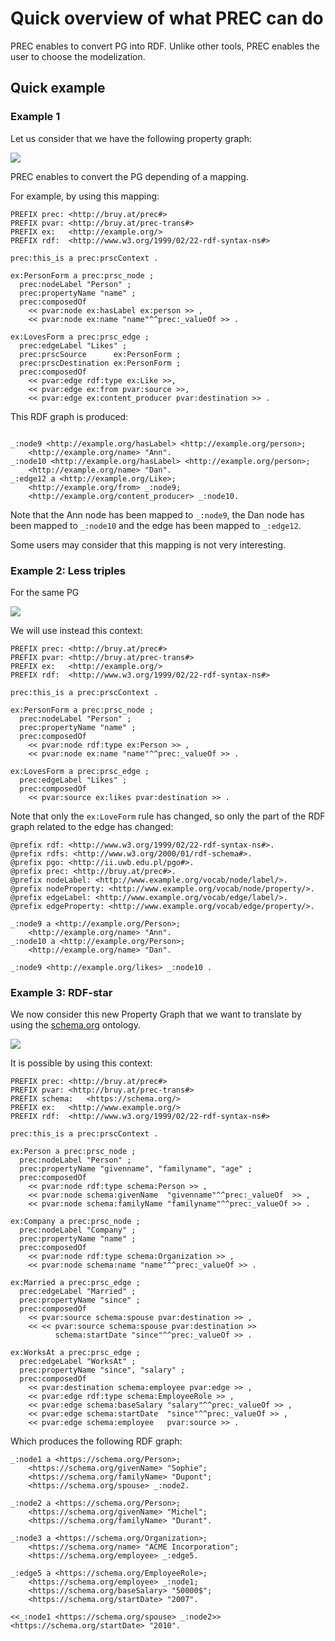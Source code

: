 # Quick overview of what PREC can do


PREC enables to convert PG into RDF. Unlike other tools, PREC enables the user to choose the modelization.

## Quick example


### Example 1

Let us consider that we have the following property graph:

<img src="docs/img/annlikesdan.svg" />

PREC enables to convert the PG depending of a mapping.

For example, by using this mapping:

```ttl
PREFIX prec: <http://bruy.at/prec#>
PREFIX pvar: <http://bruy.at/prec-trans#>
PREFIX ex:   <http://example.org/>
PREFIX rdf:  <http://www.w3.org/1999/02/22-rdf-syntax-ns#>

prec:this_is a prec:prscContext .

ex:PersonForm a prec:prsc_node ;
  prec:nodeLabel "Person" ;
  prec:propertyName "name" ;
  prec:composedOf
    << pvar:node ex:hasLabel ex:person >> ,
    << pvar:node ex:name "name"^^prec:_valueOf >> .

ex:LovesForm a prec:prsc_edge ;
  prec:edgeLabel "Likes" ;
  prec:prscSource      ex:PersonForm ;
  prec:prscDestination ex:PersonForm ;
  prec:composedOf
    << pvar:edge rdf:type ex:Like >>,
    << pvar:edge ex:from pvar:source >>,
    << pvar:edge ex:content_producer pvar:destination >> .
```

This RDF graph is produced:

```ttl

_:node9 <http://example.org/hasLabel> <http://example.org/person>;
    <http://example.org/name> "Ann".
_:node10 <http://example.org/hasLabel> <http://example.org/person>;
    <http://example.org/name> "Dan".
_:edge12 a <http://example.org/Like>;
    <http://example.org/from> _:node9;
    <http://example.org/content_producer> _:node10.

```

Note that the Ann node has been mapped to `_:node9`, the Dan node has been mapped to `_:node10` and the edge has been mapped to `_:edge12`.

Some users may consider that this mapping is not very interesting.



### Example 2: Less triples

For the same PG


<img src="docs/img/annlikesdan.svg" />

We will use instead this context:


```ttl
PREFIX prec: <http://bruy.at/prec#>
PREFIX pvar: <http://bruy.at/prec-trans#>
PREFIX ex:   <http://example.org/>
PREFIX rdf:  <http://www.w3.org/1999/02/22-rdf-syntax-ns#>

prec:this_is a prec:prscContext .

ex:PersonForm a prec:prsc_node ;
  prec:nodeLabel "Person" ;
  prec:propertyName "name" ;
  prec:composedOf
    << pvar:node rdf:type ex:Person >> ,
    << pvar:node ex:name "name"^^prec:_valueOf >> .

ex:LovesForm a prec:prsc_edge ;
  prec:edgeLabel "Likes" ;
  prec:composedOf
    << pvar:source ex:likes pvar:destination >> .
```

Note that only the `ex:LoveForm` rule has changed, so only the part of the RDF graph related to the edge has changed:

```ttl
@prefix rdf: <http://www.w3.org/1999/02/22-rdf-syntax-ns#>.
@prefix rdfs: <http://www.w3.org/2000/01/rdf-schema#>.
@prefix pgo: <http://ii.uwb.edu.pl/pgo#>.
@prefix prec: <http://bruy.at/prec#>.
@prefix nodeLabel: <http://www.example.org/vocab/node/label/>.
@prefix nodeProperty: <http://www.example.org/vocab/node/property/>.
@prefix edgeLabel: <http://www.example.org/vocab/edge/label/>.
@prefix edgeProperty: <http://www.example.org/vocab/edge/property/>.

_:node9 a <http://example.org/Person>;
    <http://example.org/name> "Ann".
_:node10 a <http://example.org/Person>;
    <http://example.org/name> "Dan".

_:node9 <http://example.org/likes> _:node10 .
```



### Example 3: RDF-star


We now consider this new Property Graph that we want to translate by using the [schema.org](https://schema.org) ontology.

<img src="docs/img/sophie.svg" />

It is possible by using this context:

```ttl
PREFIX prec: <http://bruy.at/prec#>
PREFIX pvar: <http://bruy.at/prec-trans#>
PREFIX schema:   <https://schema.org/>
PREFIX ex:   <http://www.example.org/>
PREFIX rdf:  <http://www.w3.org/1999/02/22-rdf-syntax-ns#>

prec:this_is a prec:prscContext .

ex:Person a prec:prsc_node ;
  prec:nodeLabel "Person" ;
  prec:propertyName "givenname", "familyname", "age" ;
  prec:composedOf
    << pvar:node rdf:type schema:Person >> ,
    << pvar:node schema:givenName  "givenname"^^prec:_valueOf  >> ,
    << pvar:node schema:familyName "familyname"^^prec:_valueOf >> .

ex:Company a prec:prsc_node ;
  prec:nodeLabel "Company" ;
  prec:propertyName "name" ;
  prec:composedOf
    << pvar:node rdf:type schema:Organization >> ,
    << pvar:node schema:name "name"^^prec:_valueOf >> .

ex:Married a prec:prsc_edge ;
  prec:edgeLabel "Married" ;
  prec:propertyName "since" ;
  prec:composedOf
    << pvar:source schema:spouse pvar:destination >> ,
    << << pvar:source schema:spouse pvar:destination >>
          schema:startDate "since"^^prec:_valueOf >> .

ex:WorksAt a prec:prsc_edge ;
  prec:edgeLabel "WorksAt" ;
  prec:propertyName "since", "salary" ;
  prec:composedOf
    << pvar:destination schema:employee pvar:edge >> ,
    << pvar:edge rdf:type schema:EmployeeRole >> ,
    << pvar:edge schema:baseSalary "salary"^^prec:_valueOf >> ,
    << pvar:edge schema:startDate  "since"^^prec:_valueOf >> ,
    << pvar:edge schema:employee   pvar:source >> .

```

Which produces the following RDF graph:

```ttl
_:node1 a <https://schema.org/Person>;
    <https://schema.org/givenName> "Sophie";
    <https://schema.org/familyName> "Dupont";
    <https://schema.org/spouse> _:node2.

_:node2 a <https://schema.org/Person>;
    <https://schema.org/givenName> "Michel";
    <https://schema.org/familyName> "Durant".

_:node3 a <https://schema.org/Organization>;
    <https://schema.org/name> "ACME Incorporation";
    <https://schema.org/employee> _:edge5.

_:edge5 a <https://schema.org/EmployeeRole>;
    <https://schema.org/employee> _:node1;
    <https://schema.org/baseSalary> "50000$";
    <https://schema.org/startDate> "2007".

<<_:node1 <https://schema.org/spouse> _:node2>> <https://schema.org/startDate> "2010".
```



